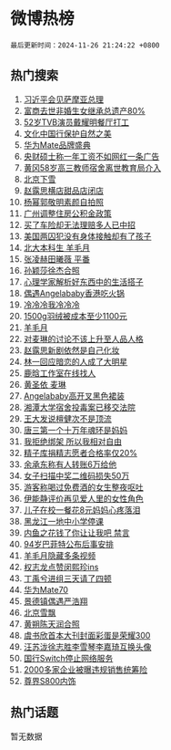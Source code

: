 # 微博热榜

`最后更新时间：2024-11-26 21:24:22 +0800`

## 热门搜索

1. [习近平会见萨摩亚总理](https://m.weibo.cn/search?containerid=100103type%3D1%26t%3D10%26q%3D%23%E4%B9%A0%E8%BF%91%E5%B9%B3%E4%BC%9A%E8%A7%81%E8%90%A8%E6%91%A9%E4%BA%9A%E6%80%BB%E7%90%86%23&stream_entry_id=51&isnewpage=1&extparam=seat%3D1%26pos%3D0%26stream_entry_id%3D51%26c_type%3D51%26dgr%3D0%26q%3D%2523%25E4%25B9%25A0%25E8%25BF%2591%25E5%25B9%25B3%25E4%25BC%259A%25E8%25A7%2581%25E8%2590%25A8%25E6%2591%25A9%25E4%25BA%259A%25E6%2580%25BB%25E7%2590%2586%2523%26cate%3D10103%26filter_type%3Drealtimehot%26display_time%3D1732627461%26pre_seqid%3D173262746171603134397116)
1. [富商去世非婚生女继承总遗产80%](https://m.weibo.cn/search?containerid=100103type%3D1%26t%3D10%26q%3D%23%E5%AF%8C%E5%95%86%E5%8E%BB%E4%B8%96%E9%9D%9E%E5%A9%9A%E7%94%9F%E5%A5%B3%E7%BB%A7%E6%89%BF%E6%80%BB%E9%81%97%E4%BA%A780%25%23&stream_entry_id=31&isnewpage=1&extparam=seat%3D1%26filter_type%3Drealtimehot%26c_type%3D31%26dgr%3D0%26band_rank%3D1%26flag%3D2%26pos%3D0%26stream_entry_id%3D31%26q%3D%2523%25E5%25AF%258C%25E5%2595%2586%25E5%258E%25BB%25E4%25B8%2596%25E9%259D%259E%25E5%25A9%259A%25E7%2594%259F%25E5%25A5%25B3%25E7%25BB%25A7%25E6%2589%25BF%25E6%2580%25BB%25E9%2581%2597%25E4%25BA%25A780%2525%2523%26cate%3D5001%26lcate%3D5001%26realpos%3D1%26display_time%3D1732627461%26pre_seqid%3D173262746171603134397116)
1. [52岁TVB演员戴耀明餐厅打工](https://m.weibo.cn/search?containerid=100103type%3D1%26t%3D10%26q%3D%2352%E5%B2%81TVB%E6%BC%94%E5%91%98%E6%88%B4%E8%80%80%E6%98%8E%E9%A4%90%E5%8E%85%E6%89%93%E5%B7%A5%23&stream_entry_id=31&isnewpage=1&extparam=seat%3D1%26filter_type%3Drealtimehot%26c_type%3D31%26dgr%3D0%26band_rank%3D2%26flag%3D2%26pos%3D1%26stream_entry_id%3D31%26q%3D%252352%25E5%25B2%2581TVB%25E6%25BC%2594%25E5%2591%2598%25E6%2588%25B4%25E8%2580%2580%25E6%2598%258E%25E9%25A4%2590%25E5%258E%2585%25E6%2589%2593%25E5%25B7%25A5%2523%26cate%3D5001%26lcate%3D5001%26realpos%3D2%26display_time%3D1732627461%26pre_seqid%3D173262746171603134397116)
1. [文化中国行保护自然之美](https://m.weibo.cn/search?containerid=100103type%3D1%26t%3D10%26q%3D%23%E6%96%87%E5%8C%96%E4%B8%AD%E5%9B%BD%E8%A1%8C%E4%BF%9D%E6%8A%A4%E8%87%AA%E7%84%B6%E4%B9%8B%E7%BE%8E%23&stream_entry_id=31&isnewpage=1&extparam=seat%3D1%26filter_type%3Drealtimehot%26c_type%3D31%26dgr%3D0%26band_rank%3D3%26flag%3D1%26pos%3D2%26stream_entry_id%3D31%26q%3D%2523%25E6%2596%2587%25E5%258C%2596%25E4%25B8%25AD%25E5%259B%25BD%25E8%25A1%258C%25E4%25BF%259D%25E6%258A%25A4%25E8%2587%25AA%25E7%2584%25B6%25E4%25B9%258B%25E7%25BE%258E%2523%26cate%3D5001%26lcate%3D5001%26realpos%3D3%26display_time%3D1732627461%26pre_seqid%3D173262746171603134397116)
1. [华为Mate品牌盛典](https://m.weibo.cn/search?containerid=100103type%3D1%26t%3D296%26q%3D%23%E5%8D%8E%E4%B8%BAMate%E5%93%81%E7%89%8C%E7%9B%9B%E5%85%B8%E6%95%AC%E8%AF%B7%E6%9C%9F%E5%BE%85%23&hide_search_bar=0&replace_title=+&extparam=hide_channel%3D1)
1. [央财硕士称一年工资不如网红一条广告](https://m.weibo.cn/search?containerid=100103type%3D1%26t%3D10%26q%3D%23%E5%A4%AE%E8%B4%A2%E7%A1%95%E5%A3%AB%E7%A7%B0%E4%B8%80%E5%B9%B4%E5%B7%A5%E8%B5%84%E4%B8%8D%E5%A6%82%E7%BD%91%E7%BA%A2%E4%B8%80%E6%9D%A1%E5%B9%BF%E5%91%8A%23&stream_entry_id=31&isnewpage=1&extparam=seat%3D1%26filter_type%3Drealtimehot%26c_type%3D31%26dgr%3D0%26band_rank%3D4%26flag%3D1%26pos%3D4%26stream_entry_id%3D31%26q%3D%2523%25E5%25A4%25AE%25E8%25B4%25A2%25E7%25A1%2595%25E5%25A3%25AB%25E7%25A7%25B0%25E4%25B8%2580%25E5%25B9%25B4%25E5%25B7%25A5%25E8%25B5%2584%25E4%25B8%258D%25E5%25A6%2582%25E7%25BD%2591%25E7%25BA%25A2%25E4%25B8%2580%25E6%259D%25A1%25E5%25B9%25BF%25E5%2591%258A%2523%26cate%3D5001%26lcate%3D5001%26realpos%3D4%26display_time%3D1732627461%26pre_seqid%3D173262746171603134397116)
1. [黄冈58岁高三教师宿舍离世教育局介入](https://m.weibo.cn/search?containerid=100103type%3D1%26t%3D10%26q%3D%23%E9%BB%84%E5%86%8858%E5%B2%81%E9%AB%98%E4%B8%89%E6%95%99%E5%B8%88%E5%AE%BF%E8%88%8D%E7%A6%BB%E4%B8%96%E6%95%99%E8%82%B2%E5%B1%80%E4%BB%8B%E5%85%A5%23&stream_entry_id=31&isnewpage=1&extparam=seat%3D1%26filter_type%3Drealtimehot%26c_type%3D31%26dgr%3D0%26band_rank%3D5%26flag%3D1%26pos%3D5%26stream_entry_id%3D31%26q%3D%2523%25E9%25BB%2584%25E5%2586%258858%25E5%25B2%2581%25E9%25AB%2598%25E4%25B8%2589%25E6%2595%2599%25E5%25B8%2588%25E5%25AE%25BF%25E8%2588%258D%25E7%25A6%25BB%25E4%25B8%2596%25E6%2595%2599%25E8%2582%25B2%25E5%25B1%2580%25E4%25BB%258B%25E5%2585%25A5%2523%26cate%3D5001%26lcate%3D5001%26realpos%3D5%26display_time%3D1732627461%26pre_seqid%3D173262746171603134397116)
1. [北京下雪](https://m.weibo.cn/search?containerid=100103type%3D1%26t%3D10%26q%3D%E5%8C%97%E4%BA%AC%E4%B8%8B%E9%9B%AA&stream_entry_id=31&isnewpage=1&extparam=seat%3D1%26filter_type%3Drealtimehot%26c_type%3D31%26dgr%3D0%26band_rank%3D6%26flag%3D1%26pos%3D6%26stream_entry_id%3D31%26q%3D%25E5%258C%2597%25E4%25BA%25AC%25E4%25B8%258B%25E9%259B%25AA%26cate%3D5001%26lcate%3D5001%26realpos%3D6%26display_time%3D1732627461%26pre_seqid%3D173262746171603134397116)
1. [赵露思横店甜品店闭店](https://m.weibo.cn/search?containerid=100103type%3D1%26t%3D10%26q%3D%23%E8%B5%B5%E9%9C%B2%E6%80%9D%E6%A8%AA%E5%BA%97%E7%94%9C%E5%93%81%E5%BA%97%E9%97%AD%E5%BA%97%23&stream_entry_id=31&isnewpage=1&extparam=seat%3D1%26filter_type%3Drealtimehot%26c_type%3D31%26dgr%3D0%26band_rank%3D7%26flag%3D1%26pos%3D7%26stream_entry_id%3D31%26q%3D%2523%25E8%25B5%25B5%25E9%259C%25B2%25E6%2580%259D%25E6%25A8%25AA%25E5%25BA%2597%25E7%2594%259C%25E5%2593%2581%25E5%25BA%2597%25E9%2597%25AD%25E5%25BA%2597%2523%26cate%3D5001%26lcate%3D5001%26realpos%3D7%26display_time%3D1732627461%26pre_seqid%3D173262746171603134397116)
1. [杨幂郭敬明素颜自拍照](https://m.weibo.cn/search?containerid=100103type%3D1%26t%3D10%26q%3D%23%E6%9D%A8%E5%B9%82%E9%83%AD%E6%95%AC%E6%98%8E%E7%B4%A0%E9%A2%9C%E8%87%AA%E6%8B%8D%E7%85%A7%23&stream_entry_id=31&isnewpage=1&extparam=seat%3D1%26filter_type%3Drealtimehot%26c_type%3D31%26dgr%3D0%26band_rank%3D8%26flag%3D1%26pos%3D8%26stream_entry_id%3D31%26q%3D%2523%25E6%259D%25A8%25E5%25B9%2582%25E9%2583%25AD%25E6%2595%25AC%25E6%2598%258E%25E7%25B4%25A0%25E9%25A2%259C%25E8%2587%25AA%25E6%258B%258D%25E7%2585%25A7%2523%26cate%3D5001%26lcate%3D5001%26realpos%3D8%26display_time%3D1732627461%26pre_seqid%3D173262746171603134397116)
1. [广州调整住房公积金政策](https://m.weibo.cn/search?containerid=100103type%3D1%26t%3D10%26q%3D%23%E5%B9%BF%E5%B7%9E%E8%B0%83%E6%95%B4%E4%BD%8F%E6%88%BF%E5%85%AC%E7%A7%AF%E9%87%91%E6%94%BF%E7%AD%96%23&stream_entry_id=31&isnewpage=1&extparam=seat%3D1%26filter_type%3Drealtimehot%26c_type%3D31%26dgr%3D0%26band_rank%3D9%26flag%3D1%26pos%3D9%26stream_entry_id%3D31%26q%3D%2523%25E5%25B9%25BF%25E5%25B7%259E%25E8%25B0%2583%25E6%2595%25B4%25E4%25BD%258F%25E6%2588%25BF%25E5%2585%25AC%25E7%25A7%25AF%25E9%2587%2591%25E6%2594%25BF%25E7%25AD%2596%2523%26cate%3D5001%26lcate%3D5001%26realpos%3D9%26display_time%3D1732627461%26pre_seqid%3D173262746171603134397116)
1. [买了车险却无法理赔多人已中招](https://m.weibo.cn/search?containerid=100103type%3D1%26t%3D10%26q%3D%23%E4%B9%B0%E4%BA%86%E8%BD%A6%E9%99%A9%E5%8D%B4%E6%97%A0%E6%B3%95%E7%90%86%E8%B5%94%E5%A4%9A%E4%BA%BA%E5%B7%B2%E4%B8%AD%E6%8B%9B%23&stream_entry_id=31&isnewpage=1&extparam=seat%3D1%26filter_type%3Drealtimehot%26c_type%3D31%26dgr%3D0%26band_rank%3D10%26flag%3D1%26pos%3D10%26stream_entry_id%3D31%26q%3D%2523%25E4%25B9%25B0%25E4%25BA%2586%25E8%25BD%25A6%25E9%2599%25A9%25E5%258D%25B4%25E6%2597%25A0%25E6%25B3%2595%25E7%2590%2586%25E8%25B5%2594%25E5%25A4%259A%25E4%25BA%25BA%25E5%25B7%25B2%25E4%25B8%25AD%25E6%258B%259B%2523%26cate%3D5001%26lcate%3D5001%26realpos%3D10%26display_time%3D1732627461%26pre_seqid%3D173262746171603134397116)
1. [美国两囚犯没有身体接触却有了孩子](https://m.weibo.cn/search?containerid=100103type%3D1%26t%3D10%26q%3D%23%E7%BE%8E%E5%9B%BD%E4%B8%A4%E5%9B%9A%E7%8A%AF%E6%B2%A1%E6%9C%89%E8%BA%AB%E4%BD%93%E6%8E%A5%E8%A7%A6%E5%8D%B4%E6%9C%89%E4%BA%86%E5%AD%A9%E5%AD%90%23&stream_entry_id=31&isnewpage=1&extparam=seat%3D1%26filter_type%3Drealtimehot%26c_type%3D31%26dgr%3D0%26band_rank%3D11%26flag%3D1%26pos%3D11%26stream_entry_id%3D31%26q%3D%2523%25E7%25BE%258E%25E5%259B%25BD%25E4%25B8%25A4%25E5%259B%259A%25E7%258A%25AF%25E6%25B2%25A1%25E6%259C%2589%25E8%25BA%25AB%25E4%25BD%2593%25E6%258E%25A5%25E8%25A7%25A6%25E5%258D%25B4%25E6%259C%2589%25E4%25BA%2586%25E5%25AD%25A9%25E5%25AD%2590%2523%26cate%3D5001%26lcate%3D5001%26realpos%3D11%26display_time%3D1732627461%26pre_seqid%3D173262746171603134397116)
1. [北大本科生 羊毛月](https://m.weibo.cn/search?containerid=100103type%3D1%26t%3D10%26q%3D%E5%8C%97%E5%A4%A7%E6%9C%AC%E7%A7%91%E7%94%9F+%E7%BE%8A%E6%AF%9B%E6%9C%88&stream_entry_id=31&isnewpage=1&extparam=seat%3D1%26filter_type%3Drealtimehot%26c_type%3D31%26dgr%3D0%26band_rank%3D12%26flag%3D1%26pos%3D12%26stream_entry_id%3D31%26q%3D%25E5%258C%2597%25E5%25A4%25A7%25E6%259C%25AC%25E7%25A7%2591%25E7%2594%259F%2520%25E7%25BE%258A%25E6%25AF%259B%25E6%259C%2588%26cate%3D5001%26lcate%3D5001%26realpos%3D12%26display_time%3D1732627461%26pre_seqid%3D173262746171603134397116)
1. [张凌赫田曦薇 平番](https://m.weibo.cn/search?containerid=100103type%3D1%26t%3D10%26q%3D%E5%BC%A0%E5%87%8C%E8%B5%AB%E7%94%B0%E6%9B%A6%E8%96%87+%E5%B9%B3%E7%95%AA&stream_entry_id=31&isnewpage=1&extparam=seat%3D1%26filter_type%3Drealtimehot%26c_type%3D31%26dgr%3D0%26band_rank%3D13%26flag%3D1%26pos%3D13%26stream_entry_id%3D31%26q%3D%25E5%25BC%25A0%25E5%2587%258C%25E8%25B5%25AB%25E7%2594%25B0%25E6%259B%25A6%25E8%2596%2587%2520%25E5%25B9%25B3%25E7%2595%25AA%26cate%3D5001%26lcate%3D5001%26realpos%3D13%26display_time%3D1732627461%26pre_seqid%3D173262746171603134397116)
1. [孙颖莎徐杰合照](https://m.weibo.cn/search?containerid=100103type%3D1%26t%3D10%26q%3D%23%E5%AD%99%E9%A2%96%E8%8E%8E%E5%BE%90%E6%9D%B0%E5%90%88%E7%85%A7%23&stream_entry_id=31&isnewpage=1&extparam=seat%3D1%26filter_type%3Drealtimehot%26c_type%3D31%26dgr%3D0%26band_rank%3D14%26flag%3D1%26pos%3D14%26stream_entry_id%3D31%26q%3D%2523%25E5%25AD%2599%25E9%25A2%2596%25E8%258E%258E%25E5%25BE%2590%25E6%259D%25B0%25E5%2590%2588%25E7%2585%25A7%2523%26cate%3D5001%26lcate%3D5001%26realpos%3D14%26display_time%3D1732627461%26pre_seqid%3D173262746171603134397116)
1. [心理学家解析好东西中的生活搭子](https://m.weibo.cn/search?containerid=100103type%3D1%26t%3D10%26q%3D%23%E5%BF%83%E7%90%86%E5%AD%A6%E5%AE%B6%E8%A7%A3%E6%9E%90%E5%A5%BD%E4%B8%9C%E8%A5%BF%E4%B8%AD%E7%9A%84%E7%94%9F%E6%B4%BB%E6%90%AD%E5%AD%90%23&stream_entry_id=31&isnewpage=1&extparam=seat%3D1%26filter_type%3Drealtimehot%26c_type%3D31%26dgr%3D0%26band_rank%3D15%26flag%3D1%26pos%3D15%26stream_entry_id%3D31%26q%3D%2523%25E5%25BF%2583%25E7%2590%2586%25E5%25AD%25A6%25E5%25AE%25B6%25E8%25A7%25A3%25E6%259E%2590%25E5%25A5%25BD%25E4%25B8%259C%25E8%25A5%25BF%25E4%25B8%25AD%25E7%259A%2584%25E7%2594%259F%25E6%25B4%25BB%25E6%2590%25AD%25E5%25AD%2590%2523%26cate%3D5001%26lcate%3D5001%26realpos%3D15%26display_time%3D1732627461%26pre_seqid%3D173262746171603134397116)
1. [偶遇Angelababy香港吃火锅](https://m.weibo.cn/search?containerid=100103type%3D1%26t%3D10%26q%3D%23%E5%81%B6%E9%81%87Angelababy%E9%A6%99%E6%B8%AF%E5%90%83%E7%81%AB%E9%94%85%23&stream_entry_id=31&isnewpage=1&extparam=seat%3D1%26filter_type%3Drealtimehot%26c_type%3D31%26dgr%3D0%26band_rank%3D16%26flag%3D2%26pos%3D16%26stream_entry_id%3D31%26q%3D%2523%25E5%2581%25B6%25E9%2581%2587Angelababy%25E9%25A6%2599%25E6%25B8%25AF%25E5%2590%2583%25E7%2581%25AB%25E9%2594%2585%2523%26cate%3D5001%26lcate%3D5001%26realpos%3D16%26display_time%3D1732627461%26pre_seqid%3D173262746171603134397116)
1. [冷冷冷我冷冷冷](https://m.weibo.cn/search?containerid=100103type%3D1%26t%3D10%26q%3D%23%E5%86%B7%E5%86%B7%E5%86%B7%E6%88%91%E5%86%B7%E5%86%B7%E5%86%B7%23&stream_entry_id=31&isnewpage=1&extparam=seat%3D1%26filter_type%3Drealtimehot%26c_type%3D31%26dgr%3D0%26band_rank%3D17%26flag%3D1%26pos%3D17%26stream_entry_id%3D31%26q%3D%2523%25E5%2586%25B7%25E5%2586%25B7%25E5%2586%25B7%25E6%2588%2591%25E5%2586%25B7%25E5%2586%25B7%25E5%2586%25B7%2523%26cate%3D5001%26lcate%3D5001%26realpos%3D17%26display_time%3D1732627461%26pre_seqid%3D173262746171603134397116)
1. [1500g羽绒被成本至少1100元](https://m.weibo.cn/search?containerid=100103type%3D1%26t%3D10%26q%3D%231500g%E7%BE%BD%E7%BB%92%E8%A2%AB%E6%88%90%E6%9C%AC%E8%87%B3%E5%B0%911100%E5%85%83%23&stream_entry_id=31&isnewpage=1&extparam=seat%3D1%26filter_type%3Drealtimehot%26c_type%3D31%26dgr%3D0%26band_rank%3D18%26flag%3D1%26pos%3D18%26stream_entry_id%3D31%26q%3D%25231500g%25E7%25BE%25BD%25E7%25BB%2592%25E8%25A2%25AB%25E6%2588%2590%25E6%259C%25AC%25E8%2587%25B3%25E5%25B0%25911100%25E5%2585%2583%2523%26cate%3D5001%26lcate%3D5001%26realpos%3D18%26display_time%3D1732627461%26pre_seqid%3D173262746171603134397116)
1. [羊毛月](https://m.weibo.cn/search?containerid=100103type%3D1%26t%3D10%26q%3D%E7%BE%8A%E6%AF%9B%E6%9C%88&stream_entry_id=31&isnewpage=1&extparam=seat%3D1%26filter_type%3Drealtimehot%26c_type%3D31%26dgr%3D0%26band_rank%3D19%26flag%3D1%26pos%3D19%26stream_entry_id%3D31%26q%3D%25E7%25BE%258A%25E6%25AF%259B%25E6%259C%2588%26cate%3D5001%26lcate%3D5001%26realpos%3D19%26display_time%3D1732627461%26pre_seqid%3D173262746171603134397116)
1. [对麦琳的讨论不该上升至人品人格](https://m.weibo.cn/search?containerid=100103type%3D1%26t%3D10%26q%3D%23%E5%AF%B9%E9%BA%A6%E7%90%B3%E7%9A%84%E8%AE%A8%E8%AE%BA%E4%B8%8D%E8%AF%A5%E4%B8%8A%E5%8D%87%E8%87%B3%E4%BA%BA%E5%93%81%E4%BA%BA%E6%A0%BC%23&stream_entry_id=31&isnewpage=1&extparam=seat%3D1%26filter_type%3Drealtimehot%26c_type%3D31%26dgr%3D0%26band_rank%3D20%26flag%3D1%26pos%3D20%26stream_entry_id%3D31%26q%3D%2523%25E5%25AF%25B9%25E9%25BA%25A6%25E7%2590%25B3%25E7%259A%2584%25E8%25AE%25A8%25E8%25AE%25BA%25E4%25B8%258D%25E8%25AF%25A5%25E4%25B8%258A%25E5%258D%2587%25E8%2587%25B3%25E4%25BA%25BA%25E5%2593%2581%25E4%25BA%25BA%25E6%25A0%25BC%2523%26cate%3D5001%26lcate%3D5001%26realpos%3D20%26display_time%3D1732627461%26pre_seqid%3D173262746171603134397116)
1. [赵露思新剧依然是自己化妆](https://m.weibo.cn/search?containerid=100103type%3D1%26t%3D10%26q%3D%23%E8%B5%B5%E9%9C%B2%E6%80%9D%E6%96%B0%E5%89%A7%E4%BE%9D%E7%84%B6%E6%98%AF%E8%87%AA%E5%B7%B1%E5%8C%96%E5%A6%86%23&stream_entry_id=31&isnewpage=1&extparam=seat%3D1%26filter_type%3Drealtimehot%26c_type%3D31%26dgr%3D0%26band_rank%3D21%26flag%3D2%26pos%3D21%26stream_entry_id%3D31%26q%3D%2523%25E8%25B5%25B5%25E9%259C%25B2%25E6%2580%259D%25E6%2596%25B0%25E5%2589%25A7%25E4%25BE%259D%25E7%2584%25B6%25E6%2598%25AF%25E8%2587%25AA%25E5%25B7%25B1%25E5%258C%2596%25E5%25A6%2586%2523%26cate%3D5001%26lcate%3D5001%26realpos%3D21%26display_time%3D1732627461%26pre_seqid%3D173262746171603134397116)
1. [林一回应暗恋的人成了大明星](https://m.weibo.cn/search?containerid=100103type%3D1%26t%3D10%26q%3D%E6%9E%97%E4%B8%80%E5%9B%9E%E5%BA%94%E6%9A%97%E6%81%8B%E7%9A%84%E4%BA%BA%E6%88%90%E4%BA%86%E5%A4%A7%E6%98%8E%E6%98%9F&stream_entry_id=31&isnewpage=1&extparam=seat%3D1%26filter_type%3Drealtimehot%26c_type%3D31%26dgr%3D0%26band_rank%3D22%26flag%3D2%26pos%3D22%26stream_entry_id%3D31%26q%3D%25E6%259E%2597%25E4%25B8%2580%25E5%259B%259E%25E5%25BA%2594%25E6%259A%2597%25E6%2581%258B%25E7%259A%2584%25E4%25BA%25BA%25E6%2588%2590%25E4%25BA%2586%25E5%25A4%25A7%25E6%2598%258E%25E6%2598%259F%26cate%3D5001%26lcate%3D5001%26realpos%3D22%26display_time%3D1732627461%26pre_seqid%3D173262746171603134397116)
1. [鹿晗工作室在线找人](https://m.weibo.cn/search?containerid=100103type%3D1%26t%3D10%26q%3D%23%E9%B9%BF%E6%99%97%E5%B7%A5%E4%BD%9C%E5%AE%A4%E5%9C%A8%E7%BA%BF%E6%89%BE%E4%BA%BA%23&stream_entry_id=31&isnewpage=1&extparam=seat%3D1%26filter_type%3Drealtimehot%26c_type%3D31%26dgr%3D0%26band_rank%3D23%26flag%3D0%26pos%3D23%26stream_entry_id%3D31%26q%3D%2523%25E9%25B9%25BF%25E6%2599%2597%25E5%25B7%25A5%25E4%25BD%259C%25E5%25AE%25A4%25E5%259C%25A8%25E7%25BA%25BF%25E6%2589%25BE%25E4%25BA%25BA%2523%26cate%3D5001%26lcate%3D5001%26realpos%3D23%26display_time%3D1732627461%26pre_seqid%3D173262746171603134397116)
1. [黄圣依 麦琳](https://m.weibo.cn/search?containerid=100103type%3D1%26t%3D10%26q%3D%E9%BB%84%E5%9C%A3%E4%BE%9D+%E9%BA%A6%E7%90%B3&stream_entry_id=31&isnewpage=1&extparam=seat%3D1%26filter_type%3Drealtimehot%26c_type%3D31%26dgr%3D0%26band_rank%3D24%26flag%3D2%26pos%3D24%26stream_entry_id%3D31%26q%3D%25E9%25BB%2584%25E5%259C%25A3%25E4%25BE%259D%2520%25E9%25BA%25A6%25E7%2590%25B3%26cate%3D5001%26lcate%3D5001%26realpos%3D24%26display_time%3D1732627461%26pre_seqid%3D173262746171603134397116)
1. [Angelababy高开叉黑色裙装](https://m.weibo.cn/search?containerid=100103type%3D1%26t%3D10%26q%3D%23Angelababy%E9%AB%98%E5%BC%80%E5%8F%89%E9%BB%91%E8%89%B2%E8%A3%99%E8%A3%85%23&stream_entry_id=31&isnewpage=1&extparam=seat%3D1%26filter_type%3Drealtimehot%26c_type%3D31%26dgr%3D0%26band_rank%3D25%26flag%3D0%26pos%3D25%26stream_entry_id%3D31%26q%3D%2523Angelababy%25E9%25AB%2598%25E5%25BC%2580%25E5%258F%2589%25E9%25BB%2591%25E8%2589%25B2%25E8%25A3%2599%25E8%25A3%2585%2523%26cate%3D5001%26lcate%3D5001%26realpos%3D25%26display_time%3D1732627461%26pre_seqid%3D173262746171603134397116)
1. [湘潭大学宿舍投毒案已移交法院](https://m.weibo.cn/search?containerid=100103type%3D1%26t%3D10%26q%3D%23%E6%B9%98%E6%BD%AD%E5%A4%A7%E5%AD%A6%E5%AE%BF%E8%88%8D%E6%8A%95%E6%AF%92%E6%A1%88%E5%B7%B2%E7%A7%BB%E4%BA%A4%E6%B3%95%E9%99%A2%23&stream_entry_id=31&isnewpage=1&extparam=seat%3D1%26filter_type%3Drealtimehot%26c_type%3D31%26dgr%3D0%26band_rank%3D26%26flag%3D1%26pos%3D26%26stream_entry_id%3D31%26q%3D%2523%25E6%25B9%2598%25E6%25BD%25AD%25E5%25A4%25A7%25E5%25AD%25A6%25E5%25AE%25BF%25E8%2588%258D%25E6%258A%2595%25E6%25AF%2592%25E6%25A1%2588%25E5%25B7%25B2%25E7%25A7%25BB%25E4%25BA%25A4%25E6%25B3%2595%25E9%2599%25A2%2523%26cate%3D5001%26lcate%3D5001%26realpos%3D26%26display_time%3D1732627461%26pre_seqid%3D173262746171603134397116)
1. [王大发说檀健次不是顶流](https://m.weibo.cn/search?containerid=100103type%3D1%26t%3D10%26q%3D%23%E7%8E%8B%E5%A4%A7%E5%8F%91%E8%AF%B4%E6%AA%80%E5%81%A5%E6%AC%A1%E4%B8%8D%E6%98%AF%E9%A1%B6%E6%B5%81%23&stream_entry_id=31&isnewpage=1&extparam=seat%3D1%26filter_type%3Drealtimehot%26c_type%3D31%26dgr%3D0%26band_rank%3D27%26flag%3D1%26pos%3D27%26stream_entry_id%3D31%26q%3D%2523%25E7%258E%258B%25E5%25A4%25A7%25E5%258F%2591%25E8%25AF%25B4%25E6%25AA%2580%25E5%2581%25A5%25E6%25AC%25A1%25E4%25B8%258D%25E6%2598%25AF%25E9%25A1%25B6%25E6%25B5%2581%2523%26cate%3D5001%26lcate%3D5001%26realpos%3D27%26display_time%3D1732627461%26pre_seqid%3D173262746171603134397116)
1. [唐三第一个十万年魂环是妈妈](https://m.weibo.cn/search?containerid=100103type%3D1%26t%3D10%26q%3D%E5%94%90%E4%B8%89%E7%AC%AC%E4%B8%80%E4%B8%AA%E5%8D%81%E4%B8%87%E5%B9%B4%E9%AD%82%E7%8E%AF%E6%98%AF%E5%A6%88%E5%A6%88&stream_entry_id=31&isnewpage=1&extparam=seat%3D1%26filter_type%3Drealtimehot%26c_type%3D31%26dgr%3D0%26band_rank%3D28%26flag%3D1%26pos%3D28%26stream_entry_id%3D31%26q%3D%25E5%2594%2590%25E4%25B8%2589%25E7%25AC%25AC%25E4%25B8%2580%25E4%25B8%25AA%25E5%258D%2581%25E4%25B8%2587%25E5%25B9%25B4%25E9%25AD%2582%25E7%258E%25AF%25E6%2598%25AF%25E5%25A6%2588%25E5%25A6%2588%26cate%3D5001%26lcate%3D5001%26realpos%3D28%26display_time%3D1732627461%26pre_seqid%3D173262746171603134397116)
1. [我拒绝绑架 所以我相对自由](https://m.weibo.cn/search?containerid=100103type%3D1%26t%3D10%26q%3D%E6%88%91%E6%8B%92%E7%BB%9D%E7%BB%91%E6%9E%B6+%E6%89%80%E4%BB%A5%E6%88%91%E7%9B%B8%E5%AF%B9%E8%87%AA%E7%94%B1&stream_entry_id=31&isnewpage=1&extparam=seat%3D1%26filter_type%3Drealtimehot%26c_type%3D31%26dgr%3D0%26band_rank%3D29%26flag%3D1%26pos%3D29%26stream_entry_id%3D31%26q%3D%25E6%2588%2591%25E6%258B%2592%25E7%25BB%259D%25E7%25BB%2591%25E6%259E%25B6%2520%25E6%2589%2580%25E4%25BB%25A5%25E6%2588%2591%25E7%259B%25B8%25E5%25AF%25B9%25E8%2587%25AA%25E7%2594%25B1%26cate%3D5001%26lcate%3D5001%26realpos%3D29%26display_time%3D1732627461%26pre_seqid%3D173262746171603134397116)
1. [精子库捐精志愿者合格率仅20%](https://m.weibo.cn/search?containerid=100103type%3D1%26t%3D10%26q%3D%23%E7%B2%BE%E5%AD%90%E5%BA%93%E6%8D%90%E7%B2%BE%E5%BF%97%E6%84%BF%E8%80%85%E5%90%88%E6%A0%BC%E7%8E%87%E4%BB%8520%25%23&stream_entry_id=31&isnewpage=1&extparam=seat%3D1%26filter_type%3Drealtimehot%26c_type%3D31%26dgr%3D0%26band_rank%3D30%26flag%3D1%26pos%3D30%26stream_entry_id%3D31%26q%3D%2523%25E7%25B2%25BE%25E5%25AD%2590%25E5%25BA%2593%25E6%258D%2590%25E7%25B2%25BE%25E5%25BF%2597%25E6%2584%25BF%25E8%2580%2585%25E5%2590%2588%25E6%25A0%25BC%25E7%258E%2587%25E4%25BB%258520%2525%2523%26cate%3D5001%26lcate%3D5001%26realpos%3D30%26display_time%3D1732627461%26pre_seqid%3D173262746171603134397116)
1. [余承东称有人转账6万给他](https://m.weibo.cn/search?containerid=100103type%3D1%26t%3D10%26q%3D%23%E4%BD%99%E6%89%BF%E4%B8%9C%E7%A7%B0%E6%9C%89%E4%BA%BA%E8%BD%AC%E8%B4%A66%E4%B8%87%E7%BB%99%E4%BB%96%23&stream_entry_id=31&isnewpage=1&extparam=seat%3D1%26filter_type%3Drealtimehot%26c_type%3D31%26dgr%3D0%26band_rank%3D31%26flag%3D1%26pos%3D31%26stream_entry_id%3D31%26q%3D%2523%25E4%25BD%2599%25E6%2589%25BF%25E4%25B8%259C%25E7%25A7%25B0%25E6%259C%2589%25E4%25BA%25BA%25E8%25BD%25AC%25E8%25B4%25A66%25E4%25B8%2587%25E7%25BB%2599%25E4%25BB%2596%2523%26cate%3D5001%26lcate%3D5001%26realpos%3D31%26display_time%3D1732627461%26pre_seqid%3D173262746171603134397116)
1. [女子扫描中奖二维码损失50万](https://m.weibo.cn/search?containerid=100103type%3D1%26t%3D10%26q%3D%23%E5%A5%B3%E5%AD%90%E6%89%AB%E6%8F%8F%E4%B8%AD%E5%A5%96%E4%BA%8C%E7%BB%B4%E7%A0%81%E6%8D%9F%E5%A4%B150%E4%B8%87%23&stream_entry_id=31&isnewpage=1&extparam=seat%3D1%26filter_type%3Drealtimehot%26c_type%3D31%26dgr%3D0%26band_rank%3D32%26flag%3D0%26pos%3D32%26stream_entry_id%3D31%26q%3D%2523%25E5%25A5%25B3%25E5%25AD%2590%25E6%2589%25AB%25E6%258F%258F%25E4%25B8%25AD%25E5%25A5%2596%25E4%25BA%258C%25E7%25BB%25B4%25E7%25A0%2581%25E6%258D%259F%25E5%25A4%25B150%25E4%25B8%2587%2523%26cate%3D5001%26lcate%3D5001%26realpos%3D32%26display_time%3D1732627461%26pre_seqid%3D173262746171603134397116)
1. [游客称喝过免费酒的女生整夜呕吐](https://m.weibo.cn/search?containerid=100103type%3D1%26t%3D10%26q%3D%23%E6%B8%B8%E5%AE%A2%E7%A7%B0%E5%96%9D%E8%BF%87%E5%85%8D%E8%B4%B9%E9%85%92%E7%9A%84%E5%A5%B3%E7%94%9F%E6%95%B4%E5%A4%9C%E5%91%95%E5%90%90%23&stream_entry_id=31&isnewpage=1&extparam=seat%3D1%26filter_type%3Drealtimehot%26c_type%3D31%26dgr%3D0%26band_rank%3D33%26flag%3D0%26pos%3D33%26stream_entry_id%3D31%26q%3D%2523%25E6%25B8%25B8%25E5%25AE%25A2%25E7%25A7%25B0%25E5%2596%259D%25E8%25BF%2587%25E5%2585%258D%25E8%25B4%25B9%25E9%2585%2592%25E7%259A%2584%25E5%25A5%25B3%25E7%2594%259F%25E6%2595%25B4%25E5%25A4%259C%25E5%2591%2595%25E5%2590%2590%2523%26cate%3D5001%26lcate%3D5001%26realpos%3D33%26display_time%3D1732627461%26pre_seqid%3D173262746171603134397116)
1. [伊能静评价再见爱人里的女性角色](https://m.weibo.cn/search?containerid=100103type%3D1%26t%3D10%26q%3D%E4%BC%8A%E8%83%BD%E9%9D%99%E8%AF%84%E4%BB%B7%E5%86%8D%E8%A7%81%E7%88%B1%E4%BA%BA%E9%87%8C%E7%9A%84%E5%A5%B3%E6%80%A7%E8%A7%92%E8%89%B2&stream_entry_id=31&isnewpage=1&extparam=seat%3D1%26filter_type%3Drealtimehot%26c_type%3D31%26dgr%3D0%26band_rank%3D34%26flag%3D1%26pos%3D34%26stream_entry_id%3D31%26q%3D%25E4%25BC%258A%25E8%2583%25BD%25E9%259D%2599%25E8%25AF%2584%25E4%25BB%25B7%25E5%2586%258D%25E8%25A7%2581%25E7%2588%25B1%25E4%25BA%25BA%25E9%2587%258C%25E7%259A%2584%25E5%25A5%25B3%25E6%2580%25A7%25E8%25A7%2592%25E8%2589%25B2%26cate%3D5001%26lcate%3D5001%26realpos%3D34%26display_time%3D1732627461%26pre_seqid%3D173262746171603134397116)
1. [儿子在校一餐花8元妈妈心疼落泪](https://m.weibo.cn/search?containerid=100103type%3D1%26t%3D10%26q%3D%23%E5%84%BF%E5%AD%90%E5%9C%A8%E6%A0%A1%E4%B8%80%E9%A4%90%E8%8A%B18%E5%85%83%E5%A6%88%E5%A6%88%E5%BF%83%E7%96%BC%E8%90%BD%E6%B3%AA%23&stream_entry_id=31&isnewpage=1&extparam=seat%3D1%26filter_type%3Drealtimehot%26c_type%3D31%26dgr%3D0%26band_rank%3D35%26flag%3D0%26pos%3D35%26stream_entry_id%3D31%26q%3D%2523%25E5%2584%25BF%25E5%25AD%2590%25E5%259C%25A8%25E6%25A0%25A1%25E4%25B8%2580%25E9%25A4%2590%25E8%258A%25B18%25E5%2585%2583%25E5%25A6%2588%25E5%25A6%2588%25E5%25BF%2583%25E7%2596%25BC%25E8%2590%25BD%25E6%25B3%25AA%2523%26cate%3D5001%26lcate%3D5001%26realpos%3D35%26display_time%3D1732627461%26pre_seqid%3D173262746171603134397116)
1. [黑龙江一地中小学停课](https://m.weibo.cn/search?containerid=100103type%3D1%26t%3D10%26q%3D%23%E9%BB%91%E9%BE%99%E6%B1%9F%E4%B8%80%E5%9C%B0%E4%B8%AD%E5%B0%8F%E5%AD%A6%E5%81%9C%E8%AF%BE%23&stream_entry_id=31&isnewpage=1&extparam=seat%3D1%26filter_type%3Drealtimehot%26c_type%3D31%26dgr%3D0%26band_rank%3D36%26flag%3D1%26pos%3D36%26stream_entry_id%3D31%26q%3D%2523%25E9%25BB%2591%25E9%25BE%2599%25E6%25B1%259F%25E4%25B8%2580%25E5%259C%25B0%25E4%25B8%25AD%25E5%25B0%258F%25E5%25AD%25A6%25E5%2581%259C%25E8%25AF%25BE%2523%26cate%3D5001%26lcate%3D5001%26realpos%3D36%26display_time%3D1732627461%26pre_seqid%3D173262746171603134397116)
1. [内鱼之花钱了你让让我吧 禁言](https://m.weibo.cn/search?containerid=100103type%3D1%26t%3D10%26q%3D%E5%86%85%E9%B1%BC%E4%B9%8B%E8%8A%B1%E9%92%B1%E4%BA%86%E4%BD%A0%E8%AE%A9%E8%AE%A9%E6%88%91%E5%90%A7+%E7%A6%81%E8%A8%80&stream_entry_id=31&isnewpage=1&extparam=seat%3D1%26filter_type%3Drealtimehot%26c_type%3D31%26dgr%3D0%26band_rank%3D37%26flag%3D0%26pos%3D37%26stream_entry_id%3D31%26q%3D%25E5%2586%2585%25E9%25B1%25BC%25E4%25B9%258B%25E8%258A%25B1%25E9%2592%25B1%25E4%25BA%2586%25E4%25BD%25A0%25E8%25AE%25A9%25E8%25AE%25A9%25E6%2588%2591%25E5%2590%25A7%2520%25E7%25A6%2581%25E8%25A8%2580%26cate%3D5001%26lcate%3D5001%26realpos%3D37%26display_time%3D1732627461%26pre_seqid%3D173262746171603134397116)
1. [94岁巴菲特公布后事安排](https://m.weibo.cn/search?containerid=100103type%3D1%26t%3D10%26q%3D%2394%E5%B2%81%E5%B7%B4%E8%8F%B2%E7%89%B9%E5%85%AC%E5%B8%83%E5%90%8E%E4%BA%8B%E5%AE%89%E6%8E%92%23&stream_entry_id=31&isnewpage=1&extparam=seat%3D1%26filter_type%3Drealtimehot%26c_type%3D31%26dgr%3D0%26band_rank%3D38%26flag%3D0%26pos%3D38%26stream_entry_id%3D31%26q%3D%252394%25E5%25B2%2581%25E5%25B7%25B4%25E8%258F%25B2%25E7%2589%25B9%25E5%2585%25AC%25E5%25B8%2583%25E5%2590%258E%25E4%25BA%258B%25E5%25AE%2589%25E6%258E%2592%2523%26cate%3D5001%26lcate%3D5001%26realpos%3D38%26display_time%3D1732627461%26pre_seqid%3D173262746171603134397116)
1. [羊毛月隐藏多条视频](https://m.weibo.cn/search?containerid=100103type%3D1%26t%3D10%26q%3D%23%E7%BE%8A%E6%AF%9B%E6%9C%88%E9%9A%90%E8%97%8F%E5%A4%9A%E6%9D%A1%E8%A7%86%E9%A2%91%23&stream_entry_id=31&isnewpage=1&extparam=seat%3D1%26filter_type%3Drealtimehot%26c_type%3D31%26dgr%3D0%26band_rank%3D39%26flag%3D0%26pos%3D39%26stream_entry_id%3D31%26q%3D%2523%25E7%25BE%258A%25E6%25AF%259B%25E6%259C%2588%25E9%259A%2590%25E8%2597%258F%25E5%25A4%259A%25E6%259D%25A1%25E8%25A7%2586%25E9%25A2%2591%2523%26cate%3D5001%26lcate%3D5001%26realpos%3D39%26display_time%3D1732627461%26pre_seqid%3D173262746171603134397116)
1. [权志龙点赞闵熙珍ins](https://m.weibo.cn/search?containerid=100103type%3D1%26t%3D10%26q%3D%23%E6%9D%83%E5%BF%97%E9%BE%99%E7%82%B9%E8%B5%9E%E9%97%B5%E7%86%99%E7%8F%8Dins%23&stream_entry_id=31&isnewpage=1&extparam=seat%3D1%26filter_type%3Drealtimehot%26c_type%3D31%26dgr%3D0%26band_rank%3D40%26flag%3D0%26pos%3D40%26stream_entry_id%3D31%26q%3D%2523%25E6%259D%2583%25E5%25BF%2597%25E9%25BE%2599%25E7%2582%25B9%25E8%25B5%259E%25E9%2597%25B5%25E7%2586%2599%25E7%258F%258Dins%2523%26cate%3D5001%26lcate%3D5001%26realpos%3D40%26display_time%3D1732627461%26pre_seqid%3D173262746171603134397116)
1. [丁禹兮进组三天请了四顿](https://m.weibo.cn/search?containerid=100103type%3D1%26t%3D10%26q%3D%23%E4%B8%81%E7%A6%B9%E5%85%AE%E8%BF%9B%E7%BB%84%E4%B8%89%E5%A4%A9%E8%AF%B7%E4%BA%86%E5%9B%9B%E9%A1%BF%23&stream_entry_id=31&isnewpage=1&extparam=seat%3D1%26filter_type%3Drealtimehot%26c_type%3D31%26dgr%3D0%26band_rank%3D41%26flag%3D0%26pos%3D41%26stream_entry_id%3D31%26q%3D%2523%25E4%25B8%2581%25E7%25A6%25B9%25E5%2585%25AE%25E8%25BF%259B%25E7%25BB%2584%25E4%25B8%2589%25E5%25A4%25A9%25E8%25AF%25B7%25E4%25BA%2586%25E5%259B%259B%25E9%25A1%25BF%2523%26cate%3D5001%26lcate%3D5001%26realpos%3D41%26display_time%3D1732627461%26pre_seqid%3D173262746171603134397116)
1. [华为Mate70](https://m.weibo.cn/search?containerid=100103type%3D1%26t%3D10%26q%3D%E5%8D%8E%E4%B8%BAMate70&stream_entry_id=31&isnewpage=1&extparam=seat%3D1%26filter_type%3Drealtimehot%26c_type%3D31%26dgr%3D0%26band_rank%3D42%26flag%3D0%26pos%3D42%26stream_entry_id%3D31%26q%3D%25E5%258D%258E%25E4%25B8%25BAMate70%26cate%3D5001%26lcate%3D5001%26realpos%3D42%26display_time%3D1732627461%26pre_seqid%3D173262746171603134397116)
1. [景德镇偶遇严浩翔](https://m.weibo.cn/search?containerid=100103type%3D1%26t%3D10%26q%3D%23%E6%99%AF%E5%BE%B7%E9%95%87%E5%81%B6%E9%81%87%E4%B8%A5%E6%B5%A9%E7%BF%94%23&stream_entry_id=31&isnewpage=1&extparam=seat%3D1%26filter_type%3Drealtimehot%26c_type%3D31%26dgr%3D0%26band_rank%3D43%26flag%3D1%26pos%3D43%26stream_entry_id%3D31%26q%3D%2523%25E6%2599%25AF%25E5%25BE%25B7%25E9%2595%2587%25E5%2581%25B6%25E9%2581%2587%25E4%25B8%25A5%25E6%25B5%25A9%25E7%25BF%2594%2523%26cate%3D5001%26lcate%3D5001%26realpos%3D43%26display_time%3D1732627461%26pre_seqid%3D173262746171603134397116)
1. [北京雪飘](https://m.weibo.cn/search?containerid=100103type%3D1%26t%3D10%26q%3D%23%E5%8C%97%E4%BA%AC%E9%9B%AA%E9%A3%98%23&stream_entry_id=31&isnewpage=1&extparam=seat%3D1%26filter_type%3Drealtimehot%26c_type%3D31%26dgr%3D0%26band_rank%3D44%26flag%3D1%26pos%3D44%26stream_entry_id%3D31%26q%3D%2523%25E5%258C%2597%25E4%25BA%25AC%25E9%259B%25AA%25E9%25A3%2598%2523%26cate%3D5001%26lcate%3D5001%26realpos%3D44%26display_time%3D1732627461%26pre_seqid%3D173262746171603134397116)
1. [黄朔陈天润合照](https://m.weibo.cn/search?containerid=100103type%3D1%26t%3D10%26q%3D%23%E9%BB%84%E6%9C%94%E9%99%88%E5%A4%A9%E6%B6%A6%E5%90%88%E7%85%A7%23&stream_entry_id=31&isnewpage=1&extparam=seat%3D1%26filter_type%3Drealtimehot%26c_type%3D31%26dgr%3D0%26band_rank%3D45%26flag%3D1%26pos%3D45%26stream_entry_id%3D31%26q%3D%2523%25E9%25BB%2584%25E6%259C%2594%25E9%2599%2588%25E5%25A4%25A9%25E6%25B6%25A6%25E5%2590%2588%25E7%2585%25A7%2523%26cate%3D5001%26lcate%3D5001%26realpos%3D45%26display_time%3D1732627461%26pre_seqid%3D173262746171603134397116)
1. [虞书欣首本大刊封面彩蛋是荣耀300](https://m.weibo.cn/search?containerid=100103type%3D1%26t%3D10%26q%3D%E8%99%9E%E4%B9%A6%E6%AC%A3%E9%A6%96%E6%9C%AC%E5%A4%A7%E5%88%8A%E5%B0%81%E9%9D%A2%E5%BD%A9%E8%9B%8B%E6%98%AF%E8%8D%A3%E8%80%80300&stream_entry_id=31&isnewpage=1&extparam=seat%3D1%26filter_type%3Drealtimehot%26c_type%3D31%26dgr%3D0%26band_rank%3D46%26flag%3D0%26pos%3D46%26stream_entry_id%3D31%26q%3D%25E8%2599%259E%25E4%25B9%25A6%25E6%25AC%25A3%25E9%25A6%2596%25E6%259C%25AC%25E5%25A4%25A7%25E5%2588%258A%25E5%25B0%2581%25E9%259D%25A2%25E5%25BD%25A9%25E8%259B%258B%25E6%2598%25AF%25E8%258D%25A3%25E8%2580%2580300%26adid%3D266385%26cate%3D5001%26lcate%3D5001%26realpos%3D46%26display_time%3D1732627461%26pre_seqid%3D173262746171603134397116)
1. [汪苏泷徐志胜李雪琴李嘉琦互换头像](https://m.weibo.cn/search?containerid=100103type%3D1%26t%3D10%26q%3D%E6%B1%AA%E8%8B%8F%E6%B3%B7%E5%BE%90%E5%BF%97%E8%83%9C%E6%9D%8E%E9%9B%AA%E7%90%B4%E6%9D%8E%E5%98%89%E7%90%A6%E4%BA%92%E6%8D%A2%E5%A4%B4%E5%83%8F&stream_entry_id=31&isnewpage=1&extparam=seat%3D1%26filter_type%3Drealtimehot%26c_type%3D31%26dgr%3D0%26band_rank%3D47%26flag%3D0%26pos%3D47%26stream_entry_id%3D31%26q%3D%25E6%25B1%25AA%25E8%258B%258F%25E6%25B3%25B7%25E5%25BE%2590%25E5%25BF%2597%25E8%2583%259C%25E6%259D%258E%25E9%259B%25AA%25E7%2590%25B4%25E6%259D%258E%25E5%2598%2589%25E7%2590%25A6%25E4%25BA%2592%25E6%258D%25A2%25E5%25A4%25B4%25E5%2583%258F%26cate%3D5001%26lcate%3D5001%26realpos%3D47%26display_time%3D1732627461%26pre_seqid%3D173262746171603134397116)
1. [国行Switch停止网络服务](https://m.weibo.cn/search?containerid=100103type%3D1%26t%3D10%26q%3D%23%E5%9B%BD%E8%A1%8CSwitch%E5%81%9C%E6%AD%A2%E7%BD%91%E7%BB%9C%E6%9C%8D%E5%8A%A1%23&stream_entry_id=31&isnewpage=1&extparam=seat%3D1%26filter_type%3Drealtimehot%26c_type%3D31%26dgr%3D0%26band_rank%3D48%26flag%3D0%26pos%3D48%26stream_entry_id%3D31%26q%3D%2523%25E5%259B%25BD%25E8%25A1%258CSwitch%25E5%2581%259C%25E6%25AD%25A2%25E7%25BD%2591%25E7%25BB%259C%25E6%259C%258D%25E5%258A%25A1%2523%26cate%3D5001%26lcate%3D5001%26realpos%3D48%26display_time%3D1732627461%26pre_seqid%3D173262746171603134397116)
1. [2000多家企业被曝违规销售统筹险](https://m.weibo.cn/search?containerid=100103type%3D1%26t%3D10%26q%3D%232000%E5%A4%9A%E5%AE%B6%E4%BC%81%E4%B8%9A%E8%A2%AB%E6%9B%9D%E8%BF%9D%E8%A7%84%E9%94%80%E5%94%AE%E7%BB%9F%E7%AD%B9%E9%99%A9%23&stream_entry_id=31&isnewpage=1&extparam=seat%3D1%26filter_type%3Drealtimehot%26c_type%3D31%26dgr%3D0%26band_rank%3D49%26flag%3D1%26pos%3D49%26stream_entry_id%3D31%26q%3D%25232000%25E5%25A4%259A%25E5%25AE%25B6%25E4%25BC%2581%25E4%25B8%259A%25E8%25A2%25AB%25E6%259B%259D%25E8%25BF%259D%25E8%25A7%2584%25E9%2594%2580%25E5%2594%25AE%25E7%25BB%259F%25E7%25AD%25B9%25E9%2599%25A9%2523%26cate%3D5001%26lcate%3D5001%26realpos%3D49%26display_time%3D1732627461%26pre_seqid%3D173262746171603134397116)
1. [尊界S800内饰](https://m.weibo.cn/search?containerid=100103type%3D1%26t%3D10%26q%3D%23%E5%B0%8A%E7%95%8CS800%E5%86%85%E9%A5%B0%23&stream_entry_id=31&isnewpage=1&extparam=seat%3D1%26filter_type%3Drealtimehot%26c_type%3D31%26dgr%3D0%26band_rank%3D50%26flag%3D0%26pos%3D50%26stream_entry_id%3D31%26q%3D%2523%25E5%25B0%258A%25E7%2595%258CS800%25E5%2586%2585%25E9%25A5%25B0%2523%26cate%3D5001%26lcate%3D5001%26realpos%3D50%26display_time%3D1732627461%26pre_seqid%3D173262746171603134397116)

## 热门话题

暂无数据
